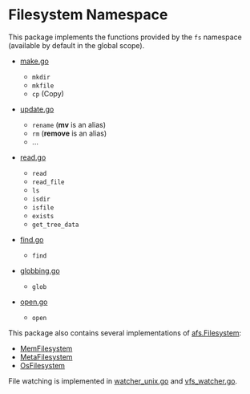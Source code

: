 # Filesystem Namespace

This package implements the functions provided by the `fs` namespace (available
by default in the global scope).

- [make.go](./make.go)
  - `mkdir`
  - `mkfile`
  - `cp` (Copy)

- [update.go](./update.go)
  - `rename` (**mv** is an alias)
  - `rm` (**remove** is an alias)
  - ...

- [read.go](./read.go)
  - `read`
  - `read_file`
  - `ls`
  - `isdir`
  - `isfile`
  - `exists`
  - `get_tree_data`

- [find.go](./find.go)
  - `find`

- [globbing.go](./globbing.go)
  - `glob`

- [open.go](./file.go)
  - `open`

This package also contains several implementations of
[afs.Filesystem](../../afs/abstract_fs.go):

- [MemFilesystem](./memory_filesystem.go)
- [MetaFilesystem](./meta_filesystem.go)
- [OsFilesystem](./os_filesystem_unix.go)

File watching is implemented in [watcher_unix.go](./watcher_unix.go) and
[vfs_watcher.go](./vfs_watcher.go).
